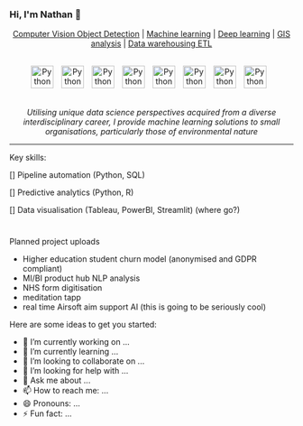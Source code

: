 ### Hi, I'm Nathan 👋


<p align="center">
  <a href="#">Computer Vision Object Detection</a> |
  <a href="#">Machine learning</a> |
  <a href="#">Deep learning</a> |
  <a href="#">GIS analysis</a> |
  <a href="#">Data warehousing ETL</a>
  <br><br>
</p>
<p align="center">
<img align="centre" alt="Python" width="40px" style="padding-right:10px;" src="https://cdn.jsdelivr.net/gh/devicons/devicon/icons/microsoftsqlserver/microsoftsqlserver-plain-wordmark.svg" /> 
<img align="centre" alt="Python" width="40px" style="padding-right:10px;" src= "https://cdn.jsdelivr.net/gh/devicons/devicon/icons/selenium/selenium-original.svg" />
<img align="centre" alt="Python" width="40px" style="padding-right:10px;" src= "https://cdn.jsdelivr.net/gh/devicons/devicon/icons/python/python-plain.svg" /> 
<img align="centre" alt="Python" width="40px" style="padding-right:10px;" src= "https://cdn.jsdelivr.net/gh/devicons/devicon/icons/rstudio/rstudio-original.svg" />
<img align="centre" alt="Python" width="40px" style="padding-right:10px;" src= "https://cdn.jsdelivr.net/gh/devicons/devicon/icons/jupyter/jupyter-original-wordmark.svg" />
<img align="centre" alt="Python" width="40px" style="padding-right:10px;" src= "https://cdn.jsdelivr.net/gh/devicons/devicon/icons/pandas/pandas-original-wordmark.svg" />
<img align="centre" alt="Python" width="40px" style="padding-right:10px;" src= "https://cdn.jsdelivr.net/gh/devicons/devicon/icons/slack/slack-original.svg" />
<img align="centre" alt="Python" width="40px" style="padding-right:10px;" src= "https://cdn.jsdelivr.net/gh/devicons/devicon/icons/tensorflow/tensorflow-original.svg" />
  <br><br>
</p>

<p align="center"><i> 
  Utilising unique data science perspectives acquired from a diverse interdisciplinary career, I provide machine learning solutions to small organisations,          particularly those of environmental nature</i>
</p>

---
Key skills:

[] Pipeline automation (Python, SQL)

[] Predictive analytics (Python, R)
   
[] Data visualisation (Tableau, PowerBI, Streamlit) (where go?)

#

Planned project uploads
- Higher education student churn model (anonymised and GDPR compliant)
- MI/BI product hub NLP analysis
- NHS form digitisation
- meditation tapp
- real time Airsoft aim support AI (this is going to be seriously cool)


Here are some ideas to get you started:

- 🔭 I’m currently working on ...
- 🌱 I’m currently learning ...
- 👯 I’m looking to collaborate on ...
- 🤔 I’m looking for help with ...
- 💬 Ask me about ...
- 📫 How to reach me: ...
- 😄 Pronouns: ...
- ⚡ Fun fact: ...
